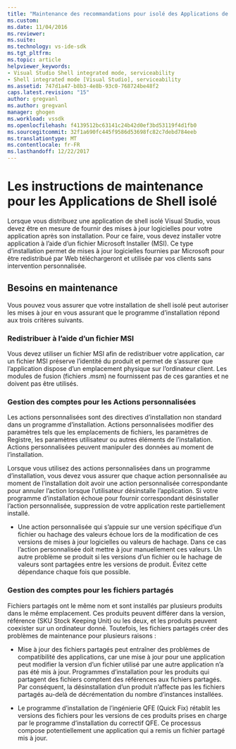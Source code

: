 ```yaml
---
title: "Maintenance des recommandations pour isolé des Applications de Shell | Documents Microsoft"
ms.custom: 
ms.date: 11/04/2016
ms.reviewer: 
ms.suite: 
ms.technology: vs-ide-sdk
ms.tgt_pltfrm: 
ms.topic: article
helpviewer_keywords:
- Visual Studio Shell integrated mode, serviceability
- Shell integrated mode [Visual Studio], serviceability
ms.assetid: 747d1a47-b8b3-4e8b-93c0-768724be48f2
caps.latest.revision: "15"
author: gregvanl
ms.author: gregvanl
manager: ghogen
ms.workload: vssdk
ms.openlocfilehash: f4139512bc63141c24b42d0ef3bd53119f4d1fb0
ms.sourcegitcommit: 32f1a690fc445f9586d53698fc82c7debd784eeb
ms.translationtype: MT
ms.contentlocale: fr-FR
ms.lasthandoff: 12/22/2017
---
```

# <a name="servicing-guidelines-for-isolated-shell-applications"></a>Les instructions de maintenance pour les Applications de Shell isolé
Lorsque vous distribuez une application de shell isolé Visual Studio, vous devez être en mesure de fournir des mises à jour logicielles pour votre application après son installation. Pour ce faire, vous devez installer votre application à l’aide d’un fichier Microsoft Installer (MSI). Ce type d’installation permet de mises à jour logicielles fournies par Microsoft pour être redistribué par Web téléchargeront et utilisée par vos clients sans intervention personnalisée.  
  
## <a name="servicing-requirements"></a>Besoins en maintenance  
 Vous pouvez vous assurer que votre installation de shell isolé peut autoriser les mises à jour en vous assurant que le programme d’installation répond aux trois critères suivants.  
  
### <a name="redistribute-by-using-an-msi"></a>Redistribuer à l’aide d’un fichier MSI  
 Vous devez utiliser un fichier MSI afin de redistribuer votre application, car un fichier MSI préserve l’identité du produit et permet de s’assurer que l’application dispose d’un emplacement physique sur l’ordinateur client. Les modules de fusion (fichiers .msm) ne fournissent pas de ces garanties et ne doivent pas être utilisés.  
  
### <a name="accounting-for-custom-actions"></a>Gestion des comptes pour les Actions personnalisées  
 Les actions personnalisées sont des directives d’installation non standard dans un programme d’installation. Actions personnalisées modifier des paramètres tels que les emplacements de fichiers, les paramètres de Registre, les paramètres utilisateur ou autres éléments de l’installation. Actions personnalisées peuvent manipuler des données au moment de l’installation.  
  
 Lorsque vous utilisez des actions personnalisées dans un programme d’installation, vous devez vous assurer que chaque action personnalisée au moment de l’installation doit avoir une action personnalisée correspondante pour annuler l’action lorsque l’utilisateur désinstalle l’application. Si votre programme d’installation échoue pour fournir correspondant désinstaller l’action personnalisée, suppression de votre application reste partiellement installé.  
  
-   Une action personnalisée qui s’appuie sur une version spécifique d’un fichier ou hachage des valeurs échoue lors de la modification de ces versions de mises à jour logicielles ou valeurs de hachage. Dans ce cas l’action personnalisée doit mettre à jour manuellement ces valeurs. Un autre problème se produit si les versions d’un fichier ou le hachage de valeurs sont partagées entre les versions de produit. Évitez cette dépendance chaque fois que possible.  
  
### <a name="accounting-for-shared-files"></a>Gestion des comptes pour les fichiers partagés  
 Fichiers partagés ont le même nom et sont installés par plusieurs produits dans le même emplacement. Ces produits peuvent différer dans la version, référence (SKU Stock Keeping Unit) ou les deux, et les produits peuvent coexister sur un ordinateur donné. Toutefois, les fichiers partagés créer des problèmes de maintenance pour plusieurs raisons :  
  
-   Mise à jour des fichiers partagés peut entraîner des problèmes de compatibilité des applications, car une mise à jour pour une application peut modifier la version d’un fichier utilisé par une autre application n’a pas été mis à jour. Programmes d’installation pour les produits qui partagent des fichiers comptent des références aux fichiers partagés. Par conséquent, la désinstallation d’un produit n’affecte pas les fichiers partagés au-delà de décrémentation du nombre d’instances installées.  
  
-   Le programme d’installation de l’ingénierie QFE (Quick Fix) rétablit les versions des fichiers pour les versions de ces produits prises en charge par le programme d’installation du correctif QFE. Ce processus compose potentiellement une application qui a remis un fichier partagé mis à jour.